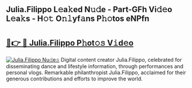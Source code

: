 ## Julia.Filippo L𝚎a𝚔ed N𝚞𝚍e - Part-GFh Vi𝚍𝚎o L𝚎a𝚔s - H𝚘𝚝 O𝚗𝚕yf𝚊ns P𝚑𝚘tos eNPfn

# <h2><a href="http://kf8nra1.oniu.top/?m=Julia.Filippo">🔗👉 🔴 Julia.Filippo P𝚑ot𝚘𝚜 V𝚒d𝚎o</a></h2>

[![Julia.Filippo Nu𝚍e𝚜](https://i.imgur.com/0qMVB7G.gif)](http://kf8nra1.oniu.top/?m=Julia.Filippo)
Digital content creator Julia.Filippo, celebrated for disseminating dance and lifestyle information, through performances and personal vlogs. Remarkable philanthropist Julia.Filippo, acclaimed for their generous contributions and efforts to improve the world.  
